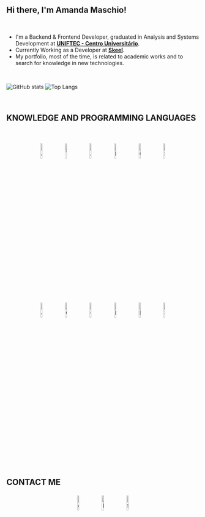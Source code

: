## Hi there, I'm Amanda Maschio!

<br>

- I'm a Backend & Frontend Developer, graduated in Analysis and Systems Development at **[UNIFTEC - Centro Universitário](https://www.ftec.com.br/)**.
- Currently Working as a Developer at **[Skeel](https://skeel.com.br/)**.
- My portfolio, most of the time, is related to academic works and to search for knowledge in new technologies.

<br>

![GitHub stats](https://github-readme-stats.vercel.app/api?username=amanda-maschio&show_icons=true&theme=yeblu)
![Top Langs](https://github-readme-stats.vercel.app/api/top-langs/?username=amanda-maschio&layout=compact&theme=yeblu)

<br>

## KNOWLEDGE AND PROGRAMMING LANGUAGES
<br>
<p align="center">
	<img width="10%" style="padding:5px" src="https://img.icons8.com/color/144/000000/javascript.png" title="Javascript"/>
  <img width="10%" style="padding:5px" src="https://img.icons8.com/color/144/000000/typescript.png" title="Typescript"/>
  <img width="10%" style="padding:5px" src="https://img.icons8.com/color/144/000000/angularjs.png" title="Angular"/>
  <img width="10%" style="padding:5px" src="https://img.icons8.com/color/144/20909/html-5.png" title="HTML5"/>
  <img width="10%" style="padding:5px" src="https://img.icons8.com/color/144/21278/css3.png" title="CSS3"/>
  <img width="10%" style="padding:5px" src="https://img.icons8.com/color/144/vEiU8UeAmv0x/sass-avatar.png" title="Sass"/>
</p>

<p align="center">
  <img width="10%" style="padding:5px" src="https://img.icons8.com/color/144/000000/java-coffee-cup-logo.png" title="Java"/>
  <img width="10%" style="padding:5px" src="https://img.icons8.com/color/144/55251/c-sharp-logo.png" title="C#"/>
  <img width="10%" style="padding:5px" src="https://img.icons8.com/color/144/20906/git.png" title="Git"/>
  <img width="10%" style="padding:5px" src="https://img.icons8.com/color/144/38561/postgresql.png" title="PostgreSQL"/>
  <img width="10%" style="padding:5px" src="https://img.icons8.com/color/144/vR6XrZzQr1CN/my-sql.png" title="MySQL"/>
  <img width="10%" style="padding:5px" src="https://img.icons8.com/color/144/laYYF3dV0Iew/microsoft-sql-server.png" title="SQL Server"/>  
</p>
<br>

## CONTACT ME

<p align="center">
	<a href="https://github.com/amanda-maschio"><img alt="github" width="10%" style="padding:5px" src="https://img.icons8.com/clouds/100/000000/github.png" title="Github"/></a>
	<a href="https://www.linkedin.com/in/amanda-maschio-272783186/"><img alt="linkedin" width="10%" style="padding:5px" src="https://img.icons8.com/clouds/100/000000/linkedin.png" title="LinkedIn"/></a>
	<a href="https://www.facebook.com/maschio.amanda/"><img alt="facebook" width="10%" style="padding:5px" src="https://img.icons8.com/clouds/100/000000/facebook-new.png" title="Facebook"/></a>
</p>
